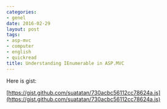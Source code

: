 ```yaml
---
categories:
- genel
date: 2016-02-29
layout: post
tags:
- asp-mvc
- computer
- english
- quickread
title: Understanding IEnumerable in ASP.MVC
---
```


Here is gist:

[https://gist.github.com/suatatan/730acbc56112cc78624a.js](https://gist.github.com/suatatan/730acbc56112cc78624a.js)
